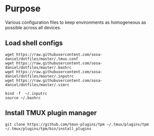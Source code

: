# Purpose
Various configuration files to keep environments as homogeneous as possible across all devices.

## Load shell configs
```
wget https://raw.githubusercontent.com/sosa-daniel/dotfiles/master/.tmux.conf
wget https://raw.githubusercontent.com/sosa-daniel/dotfiles/master/.bashrc
wget https://raw.githubusercontent.com/sosa-daniel/dotfiles/master/.inputrc
wget https://raw.githubusercontent.com/sosa-daniel/dotfiles/master/.vimrc

bind -f  ~/.inputrc
source ~/.bashrc
```

## Install TMUX plugin manager
```
git clone https://github.com/tmux-plugins/tpm ~/.tmux/plugins/tpm
~/.tmux/plugins/tpm/bin/install_plugins
```
